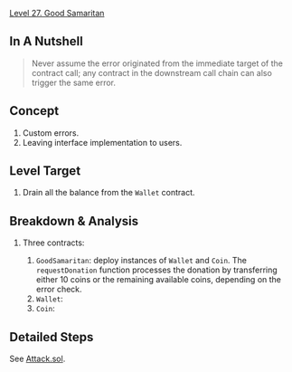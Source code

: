 [Level 27. Good Samaritan](https://ethernaut.openzeppelin.com/level/27)

## In A Nutshell

> Never assume the error originated from the immediate target of the contract call; any contract in the downstream call chain can also trigger the same error.

## Concept

1. Custom errors.
2. Leaving interface implementation to users.

## Level Target

1. Drain all the balance from the `Wallet` contract.

## Breakdown & Analysis

1. Three contracts:

    1. `GoodSamaritan`: deploy instances of `Wallet` and `Coin`. The `requestDonation` function processes the donation by transferring either 10 coins or the remaining available coins, depending on the error check.
    2. `Wallet`: 
    3. `Coin`: 

## Detailed Steps

See [Attack.sol](https://github.com/timou0911/Ethernaut-Writeup/blob/main/27.%20Good%20Samaritan%20%E2%98%85%E2%98%85%E2%98%85%E2%98%86%E2%98%86/Attack.sol).
